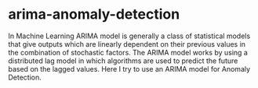 # arima-anomaly-detection

In Machine Learning ARIMA model is generally a class of statistical models that give outputs which are linearly dependent on their previous values in the combination of stochastic factors. The ARIMA model works by using a distributed lag model in which algorithms are used to predict the future based on the lagged values. Here I try to use an ARIMA model for Anomaly Detection.
